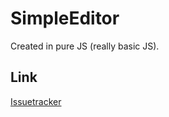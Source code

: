 # SimpleEditor

Created in pure JS (really basic JS).

## Link

[Issuetracker](https://riccardolandolfo.github.io/IT-sideprojects/Javascript/Issuetracker/index.html)

